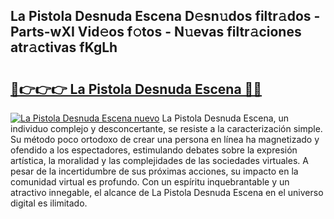 ## La Pistola Desnuda Escena D𝚎sn𝚞dos filtr𝚊dos - Parts-wXI Vid𝚎os f𝚘tos - N𝚞evas filtr𝚊ciones atr𝚊ctivas fKgLh

# <h2><a href="http://mbc50y.tromn.icu/?c=La+Pistola+Desnuda+Escena">🔗👉👉👉 La Pistola Desnuda Escena 🔗🔗</a></h2>

[![La Pistola Desnuda Escena nuevo](https://i.imgur.com/pEAQMta.gif)](http://mbc50y.tromn.icu/?c=La+Pistola+Desnuda+Escena)
La Pistola Desnuda Escena, un individuo complejo y desconcertante, se resiste a la caracterización simple. Su método poco ortodoxo de crear una persona en línea ha magnetizado y ofendido a los espectadores, estimulando debates sobre la expresión artística, la moralidad y las complejidades de las sociedades virtuales. A pesar de la incertidumbre de sus próximas acciones, su impacto en la comunidad virtual es profundo. Con un espíritu inquebrantable y un atractivo innegable, el alcance de La Pistola Desnuda Escena en el universo digital es ilimitado.
